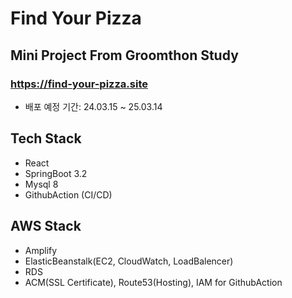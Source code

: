 # Find Your Pizza

## Mini Project From Groomthon Study
### https://find-your-pizza.site
- 배포 예정 기간: 24.03.15 ~ 25.03.14

## Tech Stack
- React
- SpringBoot 3.2
- Mysql 8
- GithubAction (CI/CD)

## AWS Stack
- Amplify
- ElasticBeanstalk(EC2, CloudWatch, LoadBalencer)
- RDS
- ACM(SSL Certificate), Route53(Hosting), IAM for GithubAction
